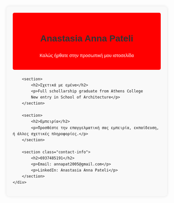 <!DOCTYPE html>
<html lang="el">
<head>
    <meta charset="UTF-8">
    <meta name="viewport" content="width=device-width, initial-scale=1.0">
    <title>Προσωπική Ιστοσελίδα</title>
    <style>
        body {
            font-family: Arial, sans-serif;
            line-height: 1.6;
            margin: 0;
            padding: 20px;
        }
        .container {
            max-width: 800px;
            margin: 0 auto;
            background-color: #f9f9f9;
            padding: 20px;
            border-radius: 10px;
            box-shadow: 0 0 10px rgba(0,0,0,0.1);
        }
        header {
            text-align: center;
            padding: 20px;
            background-color: red; /* Change this to your desired color */
            color: white;
            border-radius: 5px;
            margin-bottom: 20px;
        }
        section {
            margin-bottom: 30px;
            padding: 20px;
            background-color: white;
            border-radius: 5px;
        }
        h1, h2 {
            color: #333;
        }
        .contact-info {
            background-color: #e8f4f8;
            padding: 15px;
            border-radius: 5px;
        }
    </style>
</head>
<body>
    <div class="container">
        <header>
            <h1>Anastasia Anna Pateli</h1>
            <p>Καλώς ήρθατε στην προσωπική μου ιστοσελίδα</p>
        </header>

        <section>
            <h2>Σχετικά με εμένα</h2>
            <p>Full schollarship graduate from Athens College
            New entry in School of Architecture</p>
        </section>

        <section>
            <h2>Εμπειρία</h2>
            <p>Προσθέστε την επαγγελματική σας εμπειρία, εκπαίδευση, ή άλλες σχετικές πληροφορίες.</p>
        </section>

        <section class="contact-info">
            <h2>6937485191</h2>
            <p>Email: annapat2005@gmail.com</p>
            <p>LinkedIn: Anastasia Anna Pateli</p>
        </section>
    </div>
</body>
</html>

